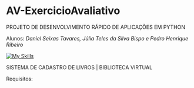 # AV-ExercicioAvaliativo
PROJETO DE DESENVOLVIMENTO RÁPIDO DE APLICAÇÕES EM PYTHON

Alunos: *Daniel Seixas Tavares, Júlia Teles da Silva Bispo e Pedro Henrique Ribeiro*

[![My Skills](https://skillicons.dev/icons?i=python,postgres&theme=light)](https://skillicons.dev)

SISTEMA DE CADASTRO DE LIVROS | BIBLIOTECA VIRTUAL

Requisitos:






